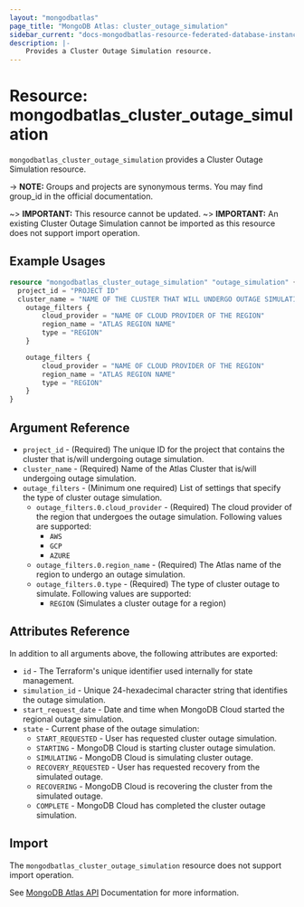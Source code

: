 ```yaml
---
layout: "mongodbatlas"
page_title: "MongoDB Atlas: cluster_outage_simulation"
sidebar_current: "docs-mongodbatlas-resource-federated-database-instance"
description: |-
    Provides a Cluster Outage Simulation resource.
---
```


# Resource: mongodbatlas_cluster_outage_simulation

`mongodbatlas_cluster_outage_simulation` provides a Cluster Outage Simulation resource.

-> **NOTE:** Groups and projects are synonymous terms. You may find group_id in the official documentation.

~> **IMPORTANT:** This resource cannot be updated.
~> **IMPORTANT:** An existing Cluster Outage Simulation cannot be imported as this resource does not support import operation.

## Example Usages


```terraform
resource "mongodbatlas_cluster_outage_simulation" "outage_simulation" {
  project_id = "PROJECT ID"
  cluster_name = "NAME OF THE CLUSTER THAT WILL UNDERGO OUTAGE SIMULATION"
 	outage_filters {
     	cloud_provider = "NAME OF CLOUD PROVIDER OF THE REGION"
     	region_name = "ATLAS REGION NAME"
        type = "REGION"
 	}

    outage_filters {
     	cloud_provider = "NAME OF CLOUD PROVIDER OF THE REGION"
     	region_name = "ATLAS REGION NAME"
        type = "REGION"
 	}
}
```

## Argument Reference

* `project_id` - (Required) The unique ID for the project that contains the cluster that is/will undergoing outage simulation.
* `cluster_name` - (Required) Name of the Atlas Cluster that is/will undergoing outage simulation.
* `outage_filters` - (Minimum one required) List of settings that specify the type of cluster outage simulation.
  * `outage_filters.0.cloud_provider` - (Required) The cloud provider of the region that undergoes the outage simulation. Following values are supported:
    * `AWS`
    * `GCP`
    * `AZURE`
  * `outage_filters.0.region_name` - (Required) The Atlas name of the region to undergo an outage simulation.
  * `outage_filters.0.type` - (Required) The type of cluster outage to simulate. Following values are supported:
    * `REGION` (Simulates a cluster outage for a region)

## Attributes Reference

In addition to all arguments above, the following attributes are exported:

* `id` - The Terraform's unique identifier used internally for state management.
* `simulation_id` - Unique 24-hexadecimal character string that identifies the outage simulation.
* `start_request_date` - Date and time when MongoDB Cloud started the regional outage simulation.
* `state` - Current phase of the outage simulation:
  * `START_REQUESTED` - User has requested cluster outage simulation.
  * `STARTING` - MongoDB Cloud is starting cluster outage simulation.
  * `SIMULATING` - MongoDB Cloud is simulating cluster outage.
  * `RECOVERY_REQUESTED` - User has requested recovery from the simulated outage.
  * `RECOVERING` - MongoDB Cloud is recovering the cluster from the simulated outage.
  * `COMPLETE` - MongoDB Cloud has completed the cluster outage simulation.

## Import

The `mongodbatlas_cluster_outage_simulation` resource does not support import operation.

See [MongoDB Atlas API](https://www.mongodb.com/docs/atlas/reference/api-resources-spec/#tag/Cluster-Outage-Simulation) Documentation for more information.